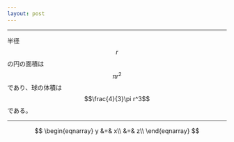 ```yaml
---
layout: post
---
```


---

半径 $$r$$ の円の面積は $$\pi r^2$$ であり、球の体積は $$\frac{4}{3}\pi r^3$$ である。

---

$$
\begin{eqnarray}
y &=& x\\
 &=& z\\
\end{eqnarray}
$$